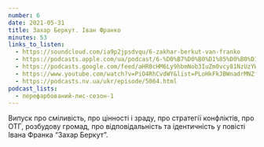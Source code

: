 ```yaml
---
number: 6
date: 2021-05-31
title: Захар Беркут. Іван Франко
minutes: 53
links_to_listen:
  - https://soundcloud.com/ia9p2jpsdvqu/6-zakhar-berkut-van-franko
  - https://podcasts.apple.com/ua/podcast/6-%D0%B7%D0%B0%D1%85%D0%B0%D1%80-%D0%B1%D0%B5%D1%80%D0%BA%D1%83%D1%82-%D1%96%D0%B2%D0%B0%D0%BD-%D1%84%D1%80%D0%B0%D0%BD%D0%BA%D0%BE/id1563575488?i=1000523613516
  - https://podcasts.google.com/feed/aHR0cHM6Ly9hbmNob3IuZm0vcy81NzUzYWEwMC9wb2RjYXN0L3Jzcw/episode/ZTU3MDdmNTctOTVlNC00ODkxLWJiOTQtMThiNDdjNmU1M2Uy
  - https://www.youtube.com/watch?v=PiO4RhCvdWY&list=PLoHkFkJBWnadrMNZfZ6NyfXDUXZjDggpT&index=5
  - https://podcasts.nv.ua/ukr/episode/5064.html
podcast_lists:
  - перефарбований-лис-сезон-1
---
```


Випуск про сміливість, про цінності і зраду, про стратегії конфліктів, про ОТГ,
розбудову громад, про відповідальність та ідентичність у повісті Івана Франка
“Захар Беркут”.
